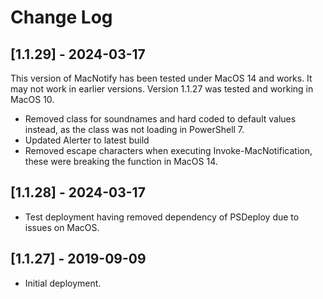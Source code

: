 # Change Log

## [1.1.29] - 2024-03-17

This version of MacNotify has been tested under MacOS 14 and works. It may not work in earlier versions. Version 1.1.27 was tested and working in MacOS 10.

* Removed class for soundnames and hard coded to default values instead, as the class was not loading in PowerShell 7.
* Updated Alerter to latest build
* Removed escape characters when executing Invoke-MacNotification, these were breaking the function in MacOS 14.

## [1.1.28] - 2024-03-17

* Test deployment having removed dependency of PSDeploy due to issues on MacOS.

## [1.1.27] - 2019-09-09

* Initial deployment.
